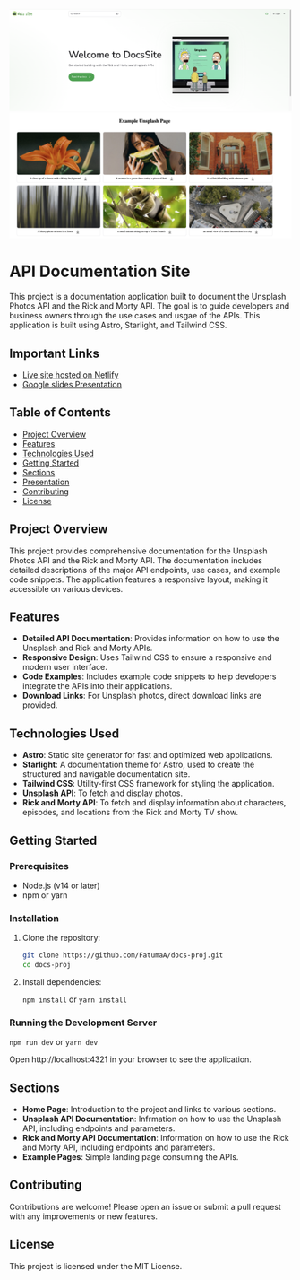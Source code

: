 ![Hero section](/public/hero.png)
![Unsplash example landing page](/public/unsplash-exp.png)

# API Documentation Site

This project is a documentation application built to document the Unsplash Photos API and the Rick and Morty API. The goal is to guide developers and business owners through the use cases and usgae of the APIs. This application is built using Astro, Starlight, and Tailwind CSS.

## Important Links

- [Live site hosted on Netlify](https://docssite-starlight.netlify.app/)
- [Google slides Presentation](https://docs.google.com/presentation/d/1KXCDy0y16HjRTi1fVh-LwKKkis6Hq7v9cL4e8mK_CRU/edit?usp=sharing)

## Table of Contents

- [Project Overview](#project-overview)
- [Features](#features)
- [Technologies Used](#technologies-used)
- [Getting Started](#getting-started)
- [Sections](#sections)
- [Presentation](#presentation)
- [Contributing](#contributing)
- [License](#license)

## Project Overview

This project provides comprehensive documentation for the Unsplash Photos API and the Rick and Morty API. The documentation includes detailed descriptions of the major API endpoints, use cases, and example code snippets. The application features a responsive layout, making it accessible on various devices.

## Features

- **Detailed API Documentation**: Provides information on how to use the Unsplash and Rick and Morty APIs.
- **Responsive Design**: Uses Tailwind CSS to ensure a responsive and modern user interface.
- **Code Examples**: Includes example code snippets to help developers integrate the APIs into their applications.
- **Download Links**: For Unsplash photos, direct download links are provided.

## Technologies Used

- **Astro**: Static site generator for fast and optimized web applications.
- **Starlight**: A documentation theme for Astro, used to create the structured and navigable documentation site.
- **Tailwind CSS**: Utility-first CSS framework for styling the application.
- **Unsplash API**: To fetch and display photos.
- **Rick and Morty API**: To fetch and display information about characters, episodes, and locations from the Rick and Morty TV show.

## Getting Started

### Prerequisites

- Node.js (v14 or later)
- npm or yarn

### Installation

1. Clone the repository:

   ```bash
   git clone https://github.com/FatumaA/docs-proj.git
   cd docs-proj

   ```

1. Install dependencies:

   `npm install` or `yarn install`

### Running the Development Server

`npm run dev` or `yarn dev`

Open http://localhost:4321 in your browser to see the application.

## Sections

- **Home Page**: Introduction to the project and links to various sections.
- **Unsplash API Documentation**: Infrmation on how to use the Unsplash API, including endpoints and parameters.
- **Rick and Morty API Documentation**: Information on how to use the Rick and Morty API, including endpoints and parameters.
- **Example Pages**: Simple landing page consuming the APIs.

## Contributing

Contributions are welcome! Please open an issue or submit a pull request with any improvements or new features.

## License

This project is licensed under the MIT License.
